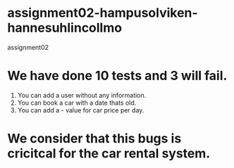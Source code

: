 # assignment02-hampusolviken-hannesuhlincollmo
assignment02

# We have done 10 tests and 3 will fail. 

 1. You can add a user without any information.
 2. You can book a car with a date thats old.
 3. You can add a - value for car price per day.

# We consider that this bugs is cricitcal for the car rental system. 
